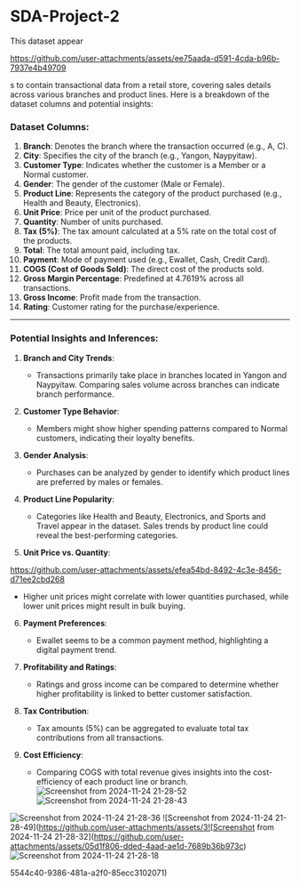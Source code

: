 # SDA-Project-2
This dataset appear

https://github.com/user-attachments/assets/ee75aada-d591-4cda-b96b-7937e4b49709

s to contain transactional data from a retail store, covering sales details across various branches and product lines. Here is a breakdown of the dataset columns and potential insights:

### Dataset Columns:
1. **Branch**: Denotes the branch where the transaction occurred (e.g., A, C).
2. **City**: Specifies the city of the branch (e.g., Yangon, Naypyitaw).
3. **Customer Type**: Indicates whether the customer is a Member or a Normal customer.
4. **Gender**: The gender of the customer (Male or Female).
5. **Product Line**: Represents the category of the product purchased (e.g., Health and Beauty, Electronics).
6. **Unit Price**: Price per unit of the product purchased.
7. **Quantity**: Number of units purchased.
8. **Tax (5%)**: The tax amount calculated at a 5% rate on the total cost of the products.
9. **Total**: The total amount paid, including tax.
10. **Payment**: Mode of payment used (e.g., Ewallet, Cash, Credit Card).
11. **COGS (Cost of Goods Sold)**: The direct cost of the products sold.
12. **Gross Margin Percentage**: Predefined at 4.7619% across all transactions.
13. **Gross Income**: Profit made from the transaction.
14. **Rating**: Customer rating for the purchase/experience.

---

### Potential Insights and Inferences:
1. **Branch and City Trends**:
   - Transactions primarily take place in branches located in Yangon and Naypyitaw. Comparing sales volume across branches can indicate branch performance.

2. **Customer Type Behavior**:
   - Members might show higher spending patterns compared to Normal customers, indicating their loyalty benefits.

3. **Gender Analysis**:
   - Purchases can be analyzed by gender to identify which product lines are preferred by males or females.

4. **Product Line Popularity**:
   - Categories like Health and Beauty, Electronics, and Sports and Travel appear in the dataset. Sales trends by product line could reveal the best-performing categories.

5. **Unit Price vs. Quantity**:

https://github.com/user-attachments/assets/efea54bd-8492-4c3e-8456-d71ee2cbd268


   - Higher unit prices might correlate with lower quantities purchased, while lower unit prices might result in bulk buying.

6. **Payment Preferences**:
   - Ewallet seems to be a common payment method, highlighting a digital payment trend.

7. **Profitability and Ratings**:
   - Ratings and gross income can be compared to determine whether higher profitability is linked to better customer satisfaction.

8. **Tax Contribution**:
   - Tax amounts (5%) can be aggregated to evaluate total tax contributions from all transactions.

9. **Cost Efficiency**:
   - Comparing COGS with total revenue gives insights into the cost-efficiency of each product line or branch.
![Screenshot from 2024-11-24 21-28-52](https://github.com/user-attachments/assets/78a6f71c-273f-4212-ba4f-47341a2786cb)
![Screenshot from 2024-11-24 21-28-43](https://github.com/user-attachments/assets/0cb284b7-75c5-4dfd-8caf-8b81055238dc)

![Screenshot from 2024-11-24 21-28-36](https://github.com/user-attachments/assets/9e0c97a9-fe78-401d-bfd8-99082f9df11a)
![Screenshot from 2024-11-24 21-28-49](https://github.com/user-attachments/assets/3![Screenshot from 2024-11-24 21-28-32](https://github.com/user-attachments/assets/05d1f806-dded-4aad-ae1d-7689b36b973c)![Screenshot from 2024-11-24 21-28-18](https://github.com/user-attachments/assets/8a1f9c26-e97d-4482-b1a7-dfcf3a7f968a)

5544c40-9386-481a-a2f0-85ecc3102071)
